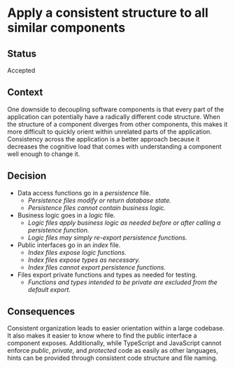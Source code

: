# Apply a consistent structure to all similar components

## Status

Accepted

## Context

One downside to decoupling software components is that every part of the application can potentially have a radically different code structure. When the structure of a component diverges from other components, this makes it more difficult to quickly orient within unrelated parts of the application. Consistency across the application is a better approach because it decreases the cognitive load that comes with understanding a component well enough to change it.

## Decision

- Data access functions go in a *persistence* file.
  - *Persistence files modify or return database state.*
  - *Persistence files cannot contain business logic.*
- Business logic goes in a *logic* file.
  - *Logic files apply business logic as needed before or after calling a persistence function.*
  - *Logic files may simply re-export persistence functions.*
- Public interfaces go in an *index* file.
  - *Index files expose logic functions.*
  - *Index files expose types as necessary.*
  - *Index files cannot export persistence functions.*
- Files export private functions and types as needed for testing.
  - *Functions and types intended to be private are excluded from the default export.*

## Consequences

Consistent organization leads to easier orientation within a large codebase. It also makes it easier to know where to find the public interface a component exposes. Additionally, while TypeScript and JavaScript cannot enforce *public*, *private*, and *protected* code as easily as other languages, hints can be provided through consistent code structure and file naming.
